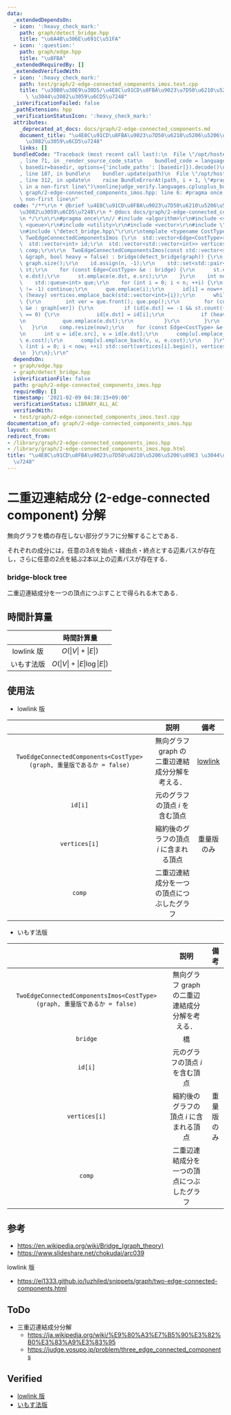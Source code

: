 ```yaml
---
data:
  _extendedDependsOn:
  - icon: ':heavy_check_mark:'
    path: graph/detect_bridge.hpp
    title: "\u6A4B\u306E\u691C\u51FA"
  - icon: ':question:'
    path: graph/edge.hpp
    title: "\u8FBA"
  _extendedRequiredBy: []
  _extendedVerifiedWith:
  - icon: ':heavy_check_mark:'
    path: test/graph/2-edge-connected_components_imos.test.cpp
    title: "\u30B0\u30E9\u30D5/\u4E8C\u91CD\u8FBA\u9023\u7D50\u6210\u5206\u5206\u89E3\
      \ \u3044\u3082\u3059\u6CD5\u7248"
  _isVerificationFailed: false
  _pathExtension: hpp
  _verificationStatusIcon: ':heavy_check_mark:'
  attributes:
    _deprecated_at_docs: docs/graph/2-edge-connected_components.md
    document_title: "\u4E8C\u91CD\u8FBA\u9023\u7D50\u6210\u5206\u5206\u89E3 \u3044\
      \u3082\u3059\u6CD5\u7248"
    links: []
  bundledCode: "Traceback (most recent call last):\n  File \"/opt/hostedtoolcache/Python/3.9.7/x64/lib/python3.9/site-packages/onlinejudge_verify/documentation/build.py\"\
    , line 71, in _render_source_code_stat\n    bundled_code = language.bundle(stat.path,\
    \ basedir=basedir, options={'include_paths': [basedir]}).decode()\n  File \"/opt/hostedtoolcache/Python/3.9.7/x64/lib/python3.9/site-packages/onlinejudge_verify/languages/cplusplus.py\"\
    , line 187, in bundle\n    bundler.update(path)\n  File \"/opt/hostedtoolcache/Python/3.9.7/x64/lib/python3.9/site-packages/onlinejudge_verify/languages/cplusplus_bundle.py\"\
    , line 312, in update\n    raise BundleErrorAt(path, i + 1, \"#pragma once found\
    \ in a non-first line\")\nonlinejudge_verify.languages.cplusplus_bundle.BundleErrorAt:\
    \ graph/2-edge-connected_components_imos.hpp: line 6: #pragma once found in a\
    \ non-first line\n"
  code: "/**\r\n * @brief \u4E8C\u91CD\u8FBA\u9023\u7D50\u6210\u5206\u5206\u89E3 \u3044\
    \u3082\u3059\u6CD5\u7248\r\n * @docs docs/graph/2-edge-connected_components.md\r\
    \n */\r\n\r\n#pragma once\r\n// #include <algorithm>\r\n#include <set>\r\n#include\
    \ <queue>\r\n#include <utility>\r\n#include <vector>\r\n#include \"edge.hpp\"\r\
    \n#include \"detect_bridge.hpp\"\r\n\r\ntemplate <typename CostType>\r\nstruct\
    \ TwoEdgeConnectedComponentsImos {\r\n  std::vector<Edge<CostType>> bridge;\r\n\
    \  std::vector<int> id;\r\n  std::vector<std::vector<int>> vertices;\r\n  std::vector<std::vector<Edge<CostType>>>\
    \ comp;\r\n\r\n  TwoEdgeConnectedComponentsImos(const std::vector<std::vector<Edge<CostType>>>\
    \ &graph, bool heavy = false) : bridge(detect_bridge(graph)) {\r\n    int n =\
    \ graph.size();\r\n    id.assign(n, -1);\r\n    std::set<std::pair<int, int>>\
    \ st;\r\n    for (const Edge<CostType> &e : bridge) {\r\n      st.emplace(e.src,\
    \ e.dst);\r\n      st.emplace(e.dst, e.src);\r\n    }\r\n    int now = 0;\r\n\
    \    std::queue<int> que;\r\n    for (int i = 0; i < n; ++i) {\r\n      if (id[i]\
    \ != -1) continue;\r\n      que.emplace(i);\r\n      id[i] = now++;\r\n      if\
    \ (heavy) vertices.emplace_back(std::vector<int>{i});\r\n      while (!que.empty())\
    \ {\r\n        int ver = que.front(); que.pop();\r\n        for (const Edge<CostType>\
    \ &e : graph[ver]) {\r\n          if (id[e.dst] == -1 && st.count({ver, e.dst})\
    \ == 0) {\r\n            id[e.dst] = id[i];\r\n            if (heavy) vertices[id[i]].emplace_back(e.dst);\r\
    \n            que.emplace(e.dst);\r\n          }\r\n        }\r\n      }\r\n \
    \   }\r\n    comp.resize(now);\r\n    for (const Edge<CostType> &e : bridge) {\r\
    \n      int u = id[e.src], v = id[e.dst];\r\n      comp[u].emplace_back(u, v,\
    \ e.cost);\r\n      comp[v].emplace_back(v, u, e.cost);\r\n    }\r\n    // for\
    \ (int i = 0; i < now; ++i) std::sort(vertices[i].begin(), vertices[i].end());\r\
    \n  }\r\n};\r\n"
  dependsOn:
  - graph/edge.hpp
  - graph/detect_bridge.hpp
  isVerificationFile: false
  path: graph/2-edge-connected_components_imos.hpp
  requiredBy: []
  timestamp: '2021-02-09 04:38:15+09:00'
  verificationStatus: LIBRARY_ALL_AC
  verifiedWith:
  - test/graph/2-edge-connected_components_imos.test.cpp
documentation_of: graph/2-edge-connected_components_imos.hpp
layout: document
redirect_from:
- /library/graph/2-edge-connected_components_imos.hpp
- /library/graph/2-edge-connected_components_imos.hpp.html
title: "\u4E8C\u91CD\u8FBA\u9023\u7D50\u6210\u5206\u5206\u89E3 \u3044\u3082\u3059\u6CD5\
  \u7248"
---
```

# 二重辺連結成分 (2-edge-connected component) 分解

無向グラフを橋の存在しない部分グラフに分解することである．

それぞれの成分には，任意の3点を始点・経由点・終点とする辺素パスが存在し，さらに任意の2点を結ぶ2本以上の辺素パスが存在する．


### bridge-block tree

二重辺連結成分を一つの頂点につぶすことで得られる木である．


## 時間計算量

||時間計算量|
|:--:|:--:|
|lowlink 版|$O(\lvert V \rvert + \lvert E \rvert)$|
|いもす法版|$O(\lvert V \rvert + \lvert E \rvert \log{\lvert E \rvert})$|


## 使用法

- lowlink 版

||説明|備考|
|:--:|:--:|:--:|
|`TwoEdgeConnectedComponents<CostType>(graph, 重量版であるか = false)`|無向グラフ $\mathrm{graph}$ の二重辺連結成分分解を考える．|[lowlink](lowlink.md)|
|`id[i]`|元のグラフの頂点 $i$ を含む頂点||
|`vertices[i]`|縮約後のグラフの頂点 $i$ に含まれる頂点|重量版のみ|
|`comp`|二重辺連結成分を一つの頂点につぶしたグラフ||

- いもす法版

||説明|備考|
|:--:|:--:|:--:|
|`TwoEdgeConnectedComponentsImos<CostType>(graph, 重量版であるか = false)`|無向グラフ $\mathrm{graph}$ の二重辺連結成分分解を考える．||
|`bridge`|橋||
|`id[i]`|元のグラフの頂点 $i$ を含む頂点||
|`vertices[i]`|縮約後のグラフの頂点 $i$ に含まれる頂点|重量版のみ|
|`comp`|二重辺連結成分を一つの頂点につぶしたグラフ||


## 参考

- https://en.wikipedia.org/wiki/Bridge_(graph_theory)
- https://www.slideshare.net/chokudai/arc039

lowlink 版
- https://ei1333.github.io/luzhiled/snippets/graph/two-edge-connected-components.html


## ToDo

- 三重辺連結成分分解
  - https://ja.wikipedia.org/wiki/%E9%80%A3%E7%B5%90%E3%82%B0%E3%83%A9%E3%83%95
  - https://judge.yosupo.jp/problem/three_edge_connected_components


## Verified

- [lowlink 版](https://atcoder.jp/contests/arc039/submissions/9288123)
- [いもす法版](https://judge.yosupo.jp/submission/5729)

